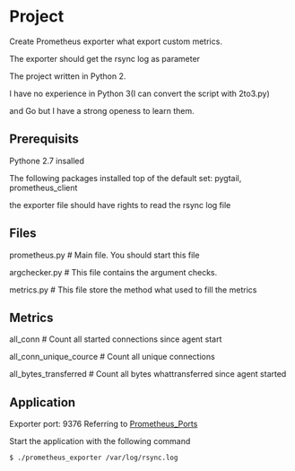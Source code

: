 # Project
Create Prometheus exporter what export custom metrics.

The exporter should get the rsync log as parameter

The project written in Python 2.

I have no experience in Python 3(I can convert the script with 2to3.py) 

and Go but I have a strong openess to learn them.



## Prerequisits
Pythone 2.7 insalled

The following packages installed top of the default set: pygtail, prometheus_client

the exporter file should have rights to read the rsync log file

## Files

prometheus.py	# Main file. You should start this file

argchecker.py	# This file contains the argument checks. 

metrics.py	# This file store the method what used to fill the metrics


## Metrics

all_conn	# Count all started connections since agent start 

all_conn_unique_cource # Count all unique connections

all_bytes_transferred # Count all bytes whattransferred since agent started


## Application

Exporter port: 9376 Referring to [Prometheus_Ports](https://prometheus.io/docs/instrumenting/writing_exporters/)

Start the application with the following command

```
$ ./prometheus_exporter /var/log/rsync.log
```


